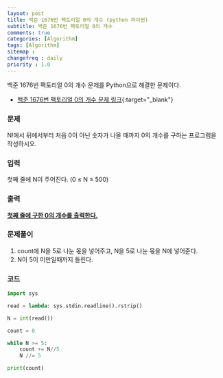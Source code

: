 ```yaml
---
layout: post
title: 백준 1676번 팩토리얼 0의 개수 (python 파이썬)
subtitle: 백준 1676번 팩토리얼 0의 개수
comments: true
categories: [Algorithm]
tags: [Algorithm]
sitemap :
changefreq : daily
priority : 1.0
---
```

백준 1676번 팩토리얼 0의 개수 문제를 Python으로 해결한 문제이다.  

* [백준 1676번 팩토리얼 0의 개수 문제 링크](https://www.acmicpc.net/problem/1676){:target="_blank"}


### 문제 
N!에서 뒤에서부터 처음 0이 아닌 숫자가 나올 때까지 0의 개수를 구하는 프로그램을 작성하시오.


### 입력
첫째 줄에 N이 주어진다. (0 ≤ N ≤ 500)


### 출력
**<u>첫째 줄에 구한 0의 개수를 출력한다.</u>**


### 문제풀이
1. count에 N을 5로 나눈 몫을 넣어주고, N을 5로 나눈 몫을 N에 넣어준다.
2. N이 5이 미만일때까지 돌린다.


### 코드
```python
import sys

read = lambda: sys.stdin.readline().rstrip()

N = int(read())

count = 0

while N >= 5:
    count += N//5
    N //= 5

print(count)
```
